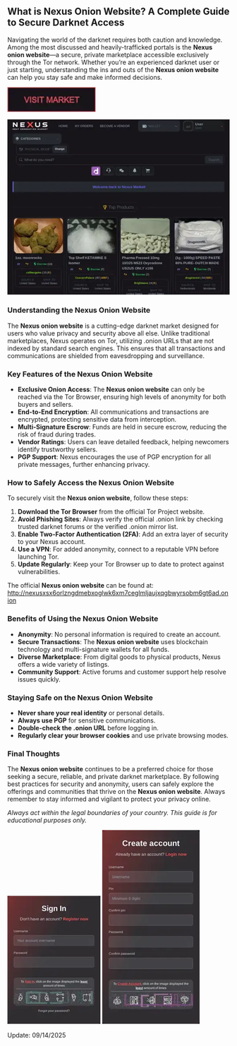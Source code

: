 ## What is Nexus Onion Website? A Complete Guide to Secure Darknet Access

Navigating the world of the darknet requires both caution and knowledge. Among the most discussed and heavily-trafficked portals is the **Nexus onion website**—a secure, private marketplace accessible exclusively through the Tor network. Whether you’re an experienced darknet user or just starting, understanding the ins and outs of the **Nexus onion website** can help you stay safe and make informed decisions.

[<img src="/pics/restore.webp" width="200">](http://nexusxsx6orlzngdmebxoglwk6xm7ceglmljaujxqgbwyrsobm6gt6ad.onion)

<a href="http://nexusxsx6orlzngdmebxoglwk6xm7ceglmljaujxqgbwyrsobm6gt6ad.onion"><img src="/pics/beta.webp" alt="image" style="max-width: 100%;"></a>


### Understanding the Nexus Onion Website

The **Nexus onion website** is a cutting-edge darknet market designed for users who value privacy and security above all else. Unlike traditional marketplaces, Nexus operates on Tor, utilizing .onion URLs that are not indexed by standard search engines. This ensures that all transactions and communications are shielded from eavesdropping and surveillance.

### Key Features of the Nexus Onion Website

- **Exclusive Onion Access**: The **Nexus onion website** can only be reached via the Tor Browser, ensuring high levels of anonymity for both buyers and sellers.
- **End-to-End Encryption**: All communications and transactions are encrypted, protecting sensitive data from interception.
- **Multi-Signature Escrow**: Funds are held in secure escrow, reducing the risk of fraud during trades.
- **Vendor Ratings**: Users can leave detailed feedback, helping newcomers identify trustworthy sellers.
- **PGP Support**: Nexus encourages the use of PGP encryption for all private messages, further enhancing privacy.

### How to Safely Access the Nexus Onion Website

To securely visit the **Nexus onion website**, follow these steps:

1. **Download the Tor Browser** from the official Tor Project website.
2. **Avoid Phishing Sites**: Always verify the official .onion link by checking trusted darknet forums or the verified .onion mirror list.
3. **Enable Two-Factor Authentication (2FA)**: Add an extra layer of security to your Nexus account.
4. **Use a VPN**: For added anonymity, connect to a reputable VPN before launching Tor.
5. **Update Regularly**: Keep your Tor Browser up to date to protect against vulnerabilities.

The official **Nexus onion website** can be found at: http://nexusxsx6orlzngdmebxoglwk6xm7ceglmljaujxqgbwyrsobm6gt6ad.onion

### Benefits of Using the Nexus Onion Website

- **Anonymity**: No personal information is required to create an account.
- **Secure Transactions**: The **Nexus onion website** uses blockchain technology and multi-signature wallets for all funds.
- **Diverse Marketplace**: From digital goods to physical products, Nexus offers a wide variety of listings.
- **Community Support**: Active forums and customer support help resolve issues quickly.

### Staying Safe on the Nexus Onion Website

- **Never share your real identity** or personal details.
- **Always use PGP** for sensitive communications.
- **Double-check the .onion URL** before logging in.
- **Regularly clear your browser cookies** and use private browsing modes.

### Final Thoughts

The **Nexus onion website** continues to be a preferred choice for those seeking a secure, reliable, and private darknet marketplace. By following best practices for security and anonymity, users can safely explore the offerings and communities that thrive on the **Nexus onion website**. Always remember to stay informed and vigilant to protect your privacy online.

*Always act within the legal boundaries of your country. This guide is for educational purposes only.*

<a href="http://nexusxsx6orlzngdmebxoglwk6xm7ceglmljaujxqgbwyrsobm6gt6ad.onion"><img src="/pics/normal.webp" style="max-width: 100%;"></a>
<a href="http://nexusxsx6orlzngdmebxoglwk6xm7ceglmljaujxqgbwyrsobm6gt6ad.onion"><img src="/pics/utility.webp" style="max-width: 100%;"></a>

Update:  09/14/2025